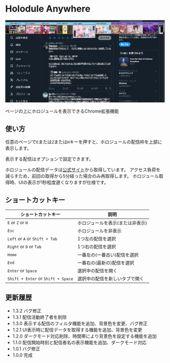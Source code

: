 # Holodule Anywhere

![画面イメージ](doc/screenshot_ui.png)

ページの上にホロジュールを表示できるChrome拡張機能

## 使い方

任意のページで`E`または`Z`または`H`キーを押すと、ホロジュールの配信枠を上部に表示します。

表示する配信はオプションで設定できます。

ホロジュールの配信データは[公式サイト](https://schedule.hololive.tv/lives)から取得しています。
アクセス負荷を減らすため、前回の取得から5分経った場合のみ再取得します。
ホロジュール取得時、UIの表示が1秒程度遅くなりますが仕様です。

## ショートカットキー

| ショートカットキー                 | 説明                             |
| ---------------------------------- | -------------------------------- |
| `E` or `Z` or `H`                  | ホロジュールを表示(または非表示) |
| `Esc`                              | ホロジュールを非表示             |
| `Left` or `A` or `Shift + Tab`     | 1つ左の配信を選択                |
| `Right` or `D` or `Tab`            | 1つ右の配信を選択                |
| `Home`                             | 一番左の(一番古い)配信を選択     |
| `End`                              | 一番右の(最新の)配信を選択       |
| `Enter` or `Space`                 | 選択中の配信を開く               |
| `Shift + Enter` or `Shift + Space` | 選択中の配信を新しいタブで開く   |

## 更新履歴

- 1.3.2 バグ修正
- 1.3.1 配信活動終了者を削除
- 1.3.0 表示する配信のフィルタ機能を追加、背景色を変更、バグ修正
- 1.2.1 UI表示時に配信データを取得する機能を追加、背景色を変更
- 1.2.0 ダークモード対応削除、時間帯により背景色を設定する機能を追加
- 1.1.0 配信開始時刻と配信者名の表示機能を追加、ダークモード対応
- 1.0.1 バグ修正
- 1.0.0 完成
